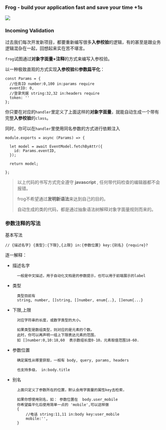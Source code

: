 ### Frog - build your application fast and save your time +1s
![](http://bluestest.oss-cn-shanghai.aliyuncs.com/u=2760800048,436059731&fm=26&gp=0.jpg)

### Incoming Validation

过去我们每次开发新项目，都要重新编写很多**入参校验**的逻辑，有的甚至是跟业务逻辑混杂在一起，回想起来实在苦不堪言。

`frog`试图通过**对象字面量+注释**的方式来编写入参校验。

以一种极致直观的方式实现**入参校验**和**参数扁平化**：

```
const Params = {
  //任务ID number:0,100 in:params require
  eventID: 0,
  //登录凭据 string:32,32 in:headers require
  token: ''
};
```

你只要在对应的`handler`里定义了上面这样的**对象字面量**，就能自动生成一个带有完整**入参校验**的`class`。

同时，你可以在`handler`里使用同名参数的方式进行依赖注入

```
module.exports = async (Params) => {

  let model = await EventModel.fetchByAttr({
    id: Params.eventID,
  });

  return model;

};
```


> 以上代码的书写方式完全遵守 **javascript** , 任何带代码检查的编辑器都不会报错。 
> 
> frog不希望通过**发明新语法**来达到自己的目的。
> 
> 自动生成的类的代码，都是通过抽象语法树解释对象字面量规则而来的。


### 参数注释的写法

基本写法

	// {描述名字} {类型}:{下限},{上限} in:{参数位置} key:{别名} {require}?
	
逐一解释：

- 描述名字
	
		一般是中文描述，用于自动化文档是的参数提示，也可以用于前端展示的label
- 类型

		类型目前有 
		string, number, []string, []number, enum{..}, []enum{...}
- 下限,上限

		对应字符串的长度，或数字类型的大小。
		
		如果类型是数组类型，则对应的是元素的个数。
		此时，你可以再声明一组上下限表达元素的范围，
		如 []number:0,10:18,60  表示数组长度0-10，元素取值范围18-60.

- 参数位置

		确定属性从哪里获取，一般有 body, query, params, headers
		
		也支持多级， in:body.title 
- 别名

		上面只定义了参数所在的位置，默认会用字面量的属性key去检索，
		
		如果你想使用别名，如： 参数位置在  body.user_mobile
		你希望扁平化后使用简单一点的 'mobile',可以这样做
		{
			//电话 string:11,11 in:body key:user_mobile
			mobile:'',
		}
		
		
